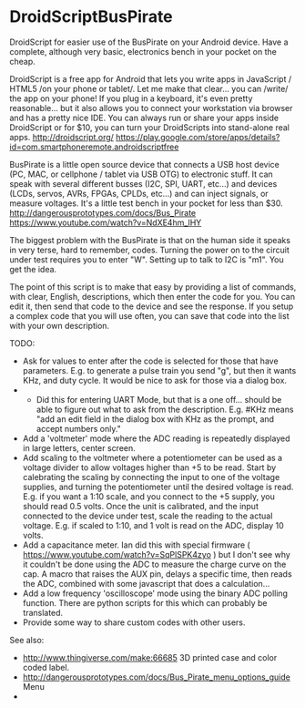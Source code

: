 # DroidScriptBusPirate
DroidScript for easier use of the BusPirate on your Android device. Have a complete, although very basic, electronics bench in your pocket on the cheap.

DroidScript is a free app for Android that lets you write apps in JavaScript / HTML5 /on your phone or tablet/. Let me make that clear... you can /write/ the app on your phone! If you plug in a keyboard, it's even pretty reasonable... but it also allows you to connect your workstation via browser and has a pretty nice IDE. You can always run or share your apps inside DroidScript or for $10, you can turn your DroidScripts into stand-alone real apps. 
http://droidscript.org/
https://play.google.com/store/apps/details?id=com.smartphoneremote.androidscriptfree

BusPirate is a little open source device that connects a USB host device (PC, MAC, or cellphone / tablet via USB OTG) to electronic stuff. It can speak with several different busses (I2C, SPI, UART, etc...) and devices (LCDs, servos, AVRs, FPGAs, CPLDs, etc...) and can inject signals, or measure voltages. It's a little test bench in your pocket for less than $30. 
http://dangerousprototypes.com/docs/Bus_Pirate
https://www.youtube.com/watch?v=NdXE4hm_lHY

The biggest problem with the BusPirate is that on the human side it speaks in very terse, hard to remember, codes. Turning the power on to the circuit under test requires you to enter "W". Setting up to talk to I2C is "m1". You get the idea. 

The point of this script is to make that easy by providing a list of commands, with clear, English, descriptions, which then enter the code for you. You can edit it, then send that code to the device and see the response. If you setup a complex code that you will use often, you can save that code into the list with your own description. 

TODO: 
- Ask for values to enter after the code is selected for those that have parameters. E.g. to generate a pulse train you send "g", but then it wants KHz, and duty cycle. It would be nice to ask for those via a dialog box. 
- - Did this for entering UART Mode, but that is a one off... should be able to figure out what to ask from the description. E.g. #KHz means "add an edit field in the dialog box with KHz as the prompt, and accept numbers only."
- Add a 'voltmeter' mode where the ADC reading is repeatedly displayed in large letters, center screen.
- Add scaling to the voltmeter where a potentiometer can be used as a voltage divider to allow voltages higher than +5 to be read. Start by calebrating the scaling by connecting the input to one of the voltage supplies, and turning the potentiometer until the desired voltage is read. E.g. if you want a 1:10 scale, and you connect to the +5 supply, you should read 0.5 volts. Once the unit is calibrated, and the input connected to the device under test, scale the reading to the actual voltage. E.g. if scaled to 1:10, and 1 volt is read on the ADC, display 10 volts. 
- Add a capacitance meter. Ian did this with special firmware ( https://www.youtube.com/watch?v=SqPlSPK4zyo ) but I don't see why it couldn't be done using the ADC to measure the charge curve on the cap. A macro that raises the AUX pin, delays a specific time, then reads the ADC, combined with some javascript that does a calculation...
- Add a low frequency 'oscilloscope' mode using the binary ADC polling function. There are python scripts for this which can probably be translated.
- Provide some way to share custom codes with other users. 

See also:
- http://www.thingiverse.com/make:66685 3D printed case and color coded label. 
- http://dangerousprototypes.com/docs/Bus_Pirate_menu_options_guide Menu
- 
